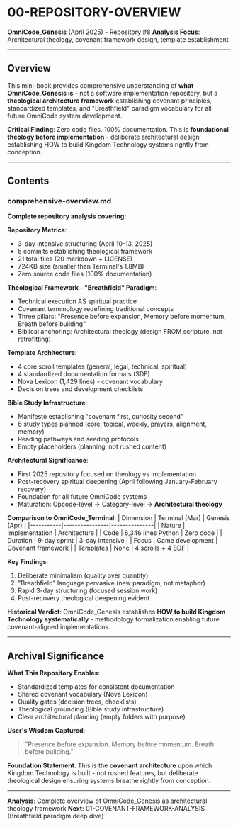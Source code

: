 # 00-REPOSITORY-OVERVIEW

**OmniCode_Genesis** (April 2025) - Repository #8
**Analysis Focus**: Architectural theology, covenant framework design, template establishment

---

## Overview

This mini-book provides comprehensive understanding of **what OmniCode_Genesis is** - not a software implementation repository, but a **theological architecture framework** establishing covenant principles, standardized templates, and "Breathfield" paradigm vocabulary for all future OmniCode system development.

**Critical Finding**: Zero code files. 100% documentation. This is **foundational theology before implementation** - deliberate architectural design establishing HOW to build Kingdom Technology systems rightly from conception.

---

## Contents

### comprehensive-overview.md

**Complete repository analysis covering:**

**Repository Metrics**:
- 3-day intensive structuring (April 10-13, 2025)
- 5 commits establishing theological framework
- 21 total files (20 markdown + LICENSE)
- 724KB size (smaller than Terminal's 1.8MB)
- Zero source code files (100% documentation)

**Theological Framework - "Breathfield" Paradigm**:
- Technical execution AS spiritual practice
- Covenant terminology redefining traditional concepts
- Three pillars: "Presence before expansion, Memory before momentum, Breath before building"
- Biblical anchoring: Architectural theology (design FROM scripture, not retrofitting)

**Template Architecture**:
- 4 core scroll templates (general, legal, technical, spiritual)
- 4 standardized documentation formats (SDF)
- Nova Lexicon (1,429 lines) - covenant vocabulary
- Decision trees and development checklists

**Bible Study Infrastructure**:
- Manifesto establishing "covenant first, curiosity second"
- 6 study types planned (core, topical, weekly, prayers, alignment, memory)
- Reading pathways and seeding protocols
- Empty placeholders (planning, not rushed content)

**Architectural Significance**:
- First 2025 repository focused on theology vs implementation
- Post-recovery spiritual deepening (April following January-February recovery)
- Foundation for all future OmniCode systems
- Maturation: Opcode-level → Category-level → **Architectural theology**

**Comparison to OmniCode_Terminal**:
| Dimension | Terminal (Mar) | Genesis (Apr) |
|-----------|----------------|---------------|
| Nature | Implementation | Architecture |
| Code | 6,346 lines Python | Zero code |
| Duration | 9-day sprint | 3-day intensive |
| Focus | Game development | Covenant framework |
| Templates | None | 4 scrolls + 4 SDF |

**Key Findings**:
1. Deliberate minimalism (quality over quantity)
2. "Breathfield" language pervasive (new paradigm, not metaphor)
3. Rapid 3-day structuring (focused session work)
4. Post-recovery theological deepening evident

**Historical Verdict**: OmniCode_Genesis establishes **HOW to build Kingdom Technology systematically** - methodology formalization enabling future covenant-aligned implementations.

---

## Archival Significance

**What This Repository Enables**:
- Standardized templates for consistent documentation
- Shared covenant vocabulary (Nova Lexicon)
- Quality gates (decision trees, checklists)
- Theological grounding (Bible study infrastructure)
- Clear architectural planning (empty folders with purpose)

**User's Wisdom Captured**:
> "Presence before expansion. Memory before momentum. Breath before building."

**Foundation Statement**: This is the **covenant architecture** upon which Kingdom Technology is built - not rushed features, but deliberate theological design ensuring systems breathe rightly from conception.

---

**Analysis**: Complete overview of OmniCode_Genesis as architectural theology framework
**Next**: 01-COVENANT-FRAMEWORK-ANALYSIS (Breathfield paradigm deep dive)
